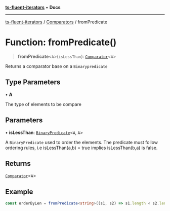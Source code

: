 [**ts-fluent-iterators**](../../../README.md) • **Docs**

---

[ts-fluent-iterators](../../../README.md) / [Comparators](../README.md) / fromPredicate

# Function: fromPredicate()

> **fromPredicate**\<`A`\>(`isLessThan`): [`Comparator`](../../../type-aliases/Comparator.md)\<`A`\>

Returns a comparator base on a `Binarypredicate`

## Type Parameters

• **A**

The type of elements to be compare

## Parameters

• **isLessThan**: [`BinaryPredicate`](../../../type-aliases/BinaryPredicate.md)\<`A`, `A`\>

A `BinaryPredicate` used to order the elements. The predicate must follow ordering rules, i.e isLessThan(a,b) = true implies isLessThan(b,a) is false.

## Returns

[`Comparator`](../../../type-aliases/Comparator.md)\<`A`\>

## Example

```ts
const orderByLen = fromPredicate<string>((s1, s2) => s1.length < s2.length);
```
